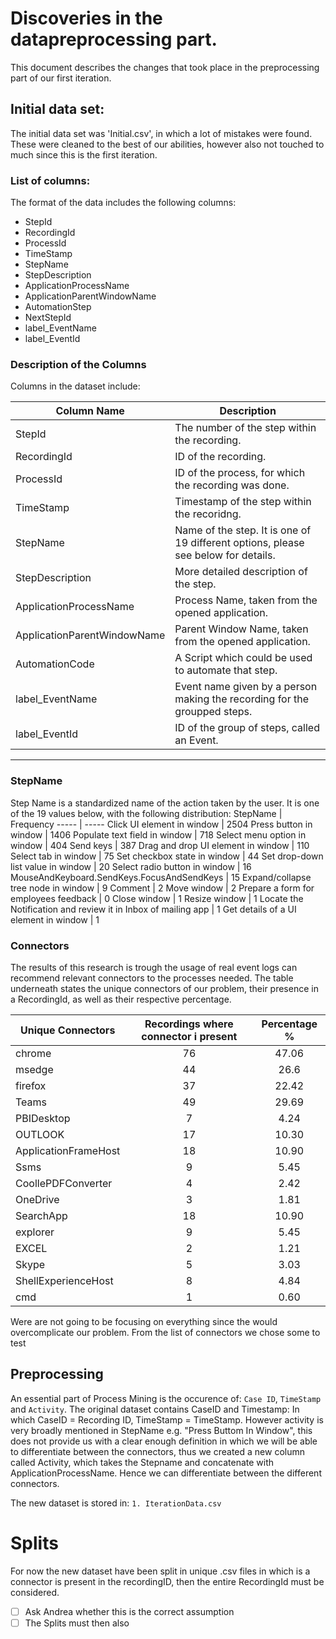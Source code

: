 # Discoveries in the datapreprocessing part.
This document describes the changes that took place in the preprocessing part of our first iteration.

## Initial data set:
The initial data set was 'Initial.csv', in which a lot of mistakes were found.
These were cleaned to the best of our abilities, however also not touched to much
since this is the first iteration.


### List of columns: 
The format of the data includes the following columns: 
- StepId
- RecordingId
- ProcessId
- TimeStamp
- StepName
- StepDescription
- ApplicationProcessName
- ApplicationParentWindowName
- AutomationStep
- NextStepId
- label_EventName
- label_EventId

### Description of the Columns 
Columns in the dataset include:

Column Name | Description
------ | ------ 
StepId          | The number of the step within the recording. 
RecordingId     | ID of the recording.
ProcessId       | ID of the process, for which the recording was done. 
TimeStamp       | Timestamp of the step within the recoridng. 
StepName        | Name of the step. It is one of 19 different options, please see below for details. 
StepDescription         | More detailed description of the step. 
ApplicationProcessName  | Process Name, taken from the opened application.
ApplicationParentWindowName |  Parent Window Name, taken from the opened application.
AutomationCode         | A Script which could be used to automate that step. 
label_EventName         | Event name given by a person making the recording for the groupped steps. 
label_EventId           | ID of the group of steps, called an Event. 
------ 

### StepName
Step Name is a standardized name of the action taken by the user. It is one of the 19 values below, with the following distribution:
StepName | Frequency
----- | -----
Click UI element in window | 2504
Press button in window | 1406
Populate text field in window | 718
Select menu option in window | 404
Send keys | 387
Drag and drop UI element in window | 110
Select tab in window | 75
Set checkbox state in window | 44
Set drop-down list value in window | 20
Select radio button in window | 16
MouseAndKeyboard.SendKeys.FocusAndSendKeys | 15
Expand/collapse tree node in window | 9
Comment | 2
Move window | 2
Prepare a form for employees feedback | 0
Close window | 1
Resize window | 1
Locate the Notification and review it in Inbox of mailing app | 1
Get details of a UI element in window | 1


### Connectors
The results of this research is trough the usage of real event logs can recommend relevant connectors to the processes needed.
The table underneath states the unique connectors of our problem, their presence in a RecordingId, as well as their respective percentage.

| Unique Connectors   | Recordings where connector i present | Percentage % | 
| ------------- |:-------------:|:-------------:|
|   chrome      | 76         |      47.06 |
|   msedge      | 44           |    26.6    |
|   firefox     | 37           |    22.42   |
|   Teams       | 49           |    29.69   |
|   PBIDesktop  | 7           |     4.24    |
|   OUTLOOK     | 17           |    10.30   |
|   ApplicationFrameHost | 18   |   10.90   |
|   Ssms        | 9            |    5.45    |
|   CoollePDFConverter     | 4 |    2.42    |
|   OneDrive    | 3            |    1.81    |
|   SearchApp   | 18            |   10.90   |
|   explorer    | 9            |    5.45    |
|   EXCEL       | 2            |    1.21    |
|   Skype       | 5            |    3.03    |
|   ShellExperienceHost    | 8 |    4.84    |
|   cmd         | 1             |   0.60    |

Were are not going to be focusing on everything since the would overcomplicate our problem.
From the list of connectors we chose some to test

## Preprocessing
An essential part of Process Mining is the occurence of:
 `Case ID`, `TimeStamp` and `Activity`.
The original dataset contains CaseID and Timestamp:
In which CaseID = Recording ID, TimeStamp = TimeStamp.
However activity is very broadly mentioned in StepName e.g. "Press Buttom In Window",
this does not provide us with a clear enough definition in which we will be able to differentiate between the connectors,
thus we created a new column called Activity, which takes the Stepname and concatenate with ApplicationProcessName.
Hence we can differentiate between the different connectors.

The new dataset is stored in:
 `1. IterationData.csv`


# Splits
For now the new dataset have been split in unique .csv files in which is a connector is present in the recordingID,
then the entire RecordingId must be considered.

- [ ] Ask Andrea whether this is the correct assumption
- [ ] The Splits must then also